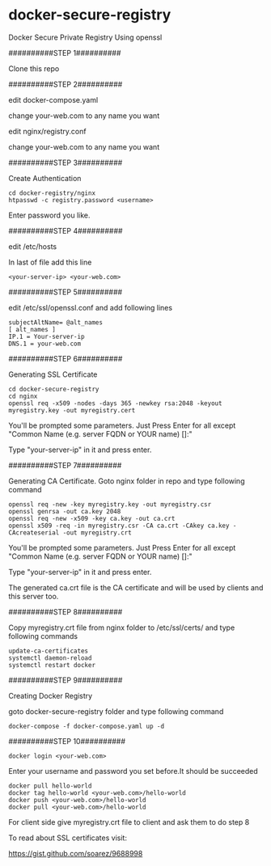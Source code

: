 # docker-secure-registry


Docker Secure Private Registry Using openssl

##########STEP 1##########

Clone this repo

##########STEP 2##########

edit docker-compose.yaml

change your-web.com to any name you want

edit nginx/registry.conf

change your-web.com to any name you want

##########STEP 3##########

Create Authentication

	cd docker-registry/nginx
  	htpasswd -c registry.password <username>

Enter password you like.

##########STEP 4##########

edit /etc/hosts

In last of file add this line

	<your-server-ip> <your-web.com>

##########STEP 5##########

edit /etc/ssl/openssl.conf and add following lines

 	subjectAltName= @alt_names  
  	[ alt_names ]
  	IP.1 = Your-server-ip
  	DNS.1 = your-web.com

##########STEP 6##########

Generating SSL Certificate

    cd docker-secure-registry
  	cd nginx
  	openssl req -x509 -nodes -days 365 -newkey rsa:2048 -keyout myregistry.key -out myregistry.cert

 You'll be prompted some parameters. Just Press Enter for all except "Common Name (e.g. server FQDN or YOUR name) []:"

Type "your-server-ip" in it and press enter.

##########STEP 7##########

Generating CA Certificate. Goto nginx folder in repo and type following command

	openssl req -new -key myregistry.key -out myregistry.csr
  	openssl genrsa -out ca.key 2048
  	openssl req -new -x509 -key ca.key -out ca.crt
  	openssl x509 -req -in myregistry.csr -CA ca.crt -CAkey ca.key -CAcreateserial -out myregistry.crt
  
You'll be prompted some parameters. Just Press Enter for all except "Common Name (e.g. server FQDN or YOUR name) []:"

Type "your-server-ip" in it and press enter.

The generated ca.crt file is the CA certificate and will be used by clients and this server too.

##########STEP 8##########

Copy myregistry.crt file from nginx folder to /etc/ssl/certs/ and type following commands

	update-ca-certificates
 	systemctl daemon-reload
  	systemctl restart docker

##########STEP 9##########

Creating Docker Registry

goto docker-secure-registry folder and type following command

	docker-compose -f docker-compose.yaml up -d

##########STEP 10##########

	docker login <your-web.com>
    
Enter your username and password you set before.It should be succeeded

	docker pull hello-world
	docker tag hello-world <your-web.com>/hello-world
    docker push <your-web.com>/hello-world
   	docker pull <your-web.com>/hello-world

For client side give myregistry.crt file to client and ask them to do step 8

To read about SSL certificates visit:

https://gist.github.com/soarez/9688998
